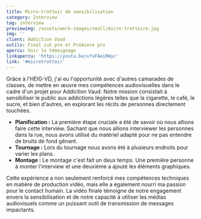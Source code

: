 ```yaml
---
title: Micro-trottoir de sensibilisation
category: Interview
tag: interview
previewimg: /assets/work-images/small/micro-trottoire.jpg
img: ''
client: Addiction Vaud
outils: Final cut pro et Premiere pro
apercu: Voir le témoignage
linkapercu: 'https://youtu.be/xfuFAeiRWyc'
link: '#microtrottoir'
---
```


<p>Grâce à l'HEIG-VD, j'ai eu l'opportunité avec d'autres camarades de classes, de mettre en œuvre mes compétences audiovisuelles dans le cadre d'un projet pour Addiction Vaud. Notre mission consistait à sensibiliser le public aux addictions légères telles que la cigarette, le café, le sucre, et bien d'autres, en explorant les récits de personnes directement touchées.</p>
<ul>
  <li><strong>Planification :</strong> La première étape cruciale a été de savoir où nous allions faire cette interview. Sachant que nous allions interviewer les personnes dans la rue, nous avons utilisé du matériel adapté pour ne pas entendre de bruits de fond gênant.</li>
  <li><strong>Tournage :</strong> Lors du tournage nous avons été à plusieurs endroits pour varier les plans.</li>
  <li><strong>Montage :</strong> Le montage c'est fait un deux temps. Une première personne à monter l'interview et une deuxième a ajouté les éléments graphiques.</li>
</ul>
<p>Cette expérience a non seulement renforcé mes compétences techniques en matière de production vidéo, mais elle a également nourri ma passion pour le contact humain. La vidéo finale témoigne de notre engagement envers la sensibilisation et de notre capacité à utiliser les médias audiovisuels comme un puissant outil de transmission de messages impactants.</p>
